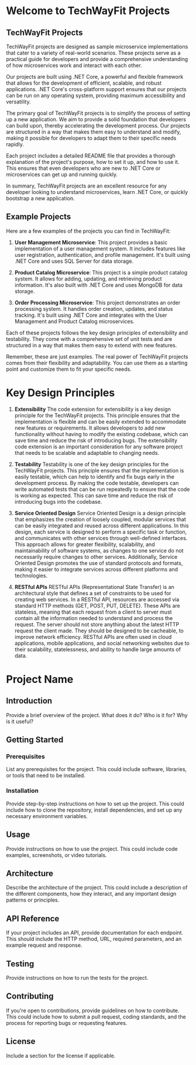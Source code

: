 # Welcome to TechWayFit Projects

## TechWayFit Projects

TechWayFit projects are designed as sample microservice implementations that cater to a variety of real-world scenarios. These projects serve as a practical guide for developers and provide a comprehensive understanding of how microservices work and interact with each other.

Our projects are built using .NET Core, a powerful and flexible framework that allows for the development of efficient, scalable, and robust applications. .NET Core's cross-platform support ensures that our projects can be run on any operating system, providing maximum accessibility and versatility.

The primary goal of TechWayFit projects is to simplify the process of setting up a new application. We aim to provide a solid foundation that developers can build upon, thereby accelerating the development process. Our projects are structured in a way that makes them easy to understand and modify, making it possible for developers to adapt them to their specific needs rapidly.

Each project includes a detailed README file that provides a thorough explanation of the project's purpose, how to set it up, and how to use it. This ensures that even developers who are new to .NET Core or microservices can get up and running quickly.

In summary, TechWayFit projects are an excellent resource for any developer looking to understand microservices, learn .NET Core, or quickly bootstrap a new application.

## Example Projects

Here are a few examples of the projects you can find in TechWayFit:

1. **User Management Microservice**: This project provides a basic implementation of a user management system. It includes features like user registration, authentication, and profile management. It's built using .NET Core and uses SQL Server for data storage.

2. **Product Catalog Microservice**: This project is a simple product catalog system. It allows for adding, updating, and retrieving product information. It's also built with .NET Core and uses MongoDB for data storage.

3. **Order Processing Microservice**: This project demonstrates an order processing system. It handles order creation, updates, and status tracking. It's built using .NET Core and integrates with the User Management and Product Catalog microservices.

Each of these projects follows the key design principles of extensibility and testability. They come with a comprehensive set of unit tests and are structured in a way that makes them easy to extend with new features.

Remember, these are just examples. The real power of TechWayFit projects comes from their flexibility and adaptability. You can use them as a starting point and customize them to fit your specific needs.


Key Design Principles
===================
1. **Extensibility**
The code extension for extensibility is a key design principle for the TechWayFit projects. This principle ensures that the implementation is flexible and can be easily extended to accommodate new features or requirements. It allows developers to add new functionality without having to modify the existing codebase, which can save time and reduce the risk of introducing bugs. The extensibility code extension is an important consideration for any software project that needs to be scalable and adaptable to changing needs.

2. **Testability**
Testability is one of the key design principles for the TechWayFit projects. This principle ensures that the implementation is easily testable, which can help to identify and fix bugs early in the development process. By making the code testable, developers can write automated tests that can be run repeatedly to ensure that the code is working as expected. This can save time and reduce the risk of introducing bugs into the codebase.
 
3. **Service Oriented Design**
Service Oriented Design is a design principle that emphasizes the creation of loosely coupled, modular services that can be easily integrated and reused across different applications. In this design, each service is designed to perform a specific task or function, and communicates with other services through well-defined interfaces. This approach allows for greater flexibility, scalability, and maintainability of software systems, as changes to one service do not necessarily require changes to other services. Additionally, Service Oriented Design promotes the use of standard protocols and formats, making it easier to integrate services across different platforms and technologies.

4. **RESTful APIs**
RESTful APIs (Representational State Transfer) is an architectural style that defines a set of constraints to be used for creating web services. In a RESTful API, resources are accessed via standard HTTP methods (GET, POST, PUT, DELETE). These APIs are stateless, meaning that each request from a client to server must contain all the information needed to understand and process the request. The server should not store anything about the latest HTTP request the client made. They should be designed to be cacheable, to improve network efficiency. RESTful APIs are often used in cloud applications, mobile applications, and social networking websites due to their scalability, statelessness, and ability to handle large amounts of data.


# Project Name

## Introduction

Provide a brief overview of the project. What does it do? Who is it for? Why is it useful?

## Getting Started

### Prerequisites

List any prerequisites for the project. This could include software, libraries, or tools that need to be installed.

### Installation

Provide step-by-step instructions on how to set up the project. This could include how to clone the repository, install dependencies, and set up any necessary environment variables.

## Usage

Provide instructions on how to use the project. This could include code examples, screenshots, or video tutorials.

## Architecture

Describe the architecture of the project. This could include a description of the different components, how they interact, and any important design patterns or principles.

## API Reference

If your project includes an API, provide documentation for each endpoint. This should include the HTTP method, URL, required parameters, and an example request and response.

## Testing

Provide instructions on how to run the tests for the project.

## Contributing

If you're open to contributions, provide guidelines on how to contribute. This could include how to submit a pull request, coding standards, and the process for reporting bugs or requesting features.

## License

Include a section for the license if applicable.
